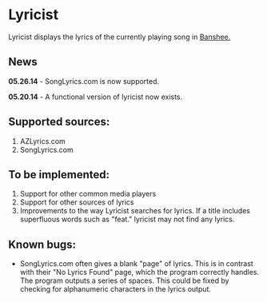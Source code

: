 Lyricist
======

Lyricist displays the lyrics of the currently playing song in <a href="http://en.wikipedia.org/wiki/Banshee_%28media_player%29" target="_blank">Banshee.</a>

News
----
**05.26.14** - SongLyrics.com is now supported.

**05.20.14** - A functional version of lyricist now exists.

Supported sources:
-----------------
1. AZLyrics.com
2. SongLyrics.com

To be implemented:
---------------
1. Support for other common media players
2. Support for other sources of lyrics
3. Improvements to the way Lyricist searches for lyrics. If a title includes superfluous words such as "feat." lyricist may not find any lyrics. 

Known bugs:
-----------
- SongLyrics.com often gives a blank "page" of lyrics. This is in contrast with their "No Lyrics Found" page, which the program correctly handles. The program outputs a series of spaces. This could be fixed by checking for alphanumeric characters in the lyrics output.
